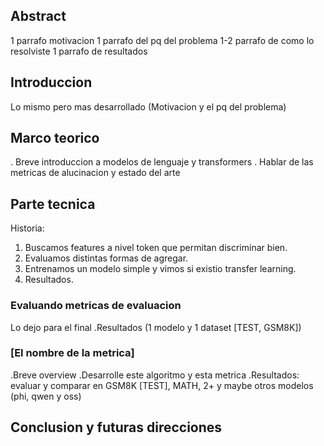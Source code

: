 ## Abstract

1 parrafo motivacion
1 parrafo del pq del problema
1-2 parrafo de como lo resolviste
1 parrafo de resultados

## Introduccion

Lo mismo pero mas desarrollado (Motivacion y el pq del problema)

## Marco teorico

. Breve introduccion a modelos de lenguaje y transformers
. Hablar de las metricas de alucinacion y estado del arte

## Parte tecnica

Historia: 

1. Buscamos features a nivel token que permitan discriminar bien.
2. Evaluamos distintas formas de agregar.
3. Entrenamos un modelo simple y vimos si existio transfer learning.
4. Resultados.

### Evaluando metricas de evaluacion

Lo dejo para el final
.Resultados (1 modelo y 1 dataset [TEST, GSM8K])

### [El nombre de la metrica]

.Breve overview
.Desarrolle este algoritmo y esta metrica
.Resultados: evaluar y comparar en GSM8K [TEST], MATH, 2+ y maybe otros modelos 
    (phi, qwen y oss)

## Conclusion y futuras direcciones
